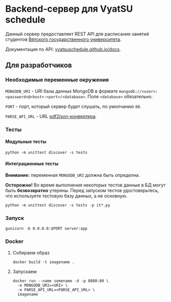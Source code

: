 # Backend-сервер для VyatSU schedule

Данный сервер предоставляет REST API для расписания занятий студентов 
[Вятского государственного университета](https://www.vyatsu.ru).

Документация по API: [vyatsuschedule.github.io/docs](https://vyatsuschedule.github.io/docs).

## Для разработчиков

### Необходимые переменные окружения

`MONGODB_URI` - URI базы данных MongoDB в формате 
`mongodb://<user>:<password>@<host>:<port>/<database>`. 
Поле `<database>` обязательно.

`PORT` - порт, который сервер будет слушать, по умолчанию `80`.

`PARSE_API_URL` - URL [pdf2json-конвертера](https://gitlab.com/vyatsu-schedule/pdf2json).

### Тесты

#### Модульные тесты

`python -m unittest discover -s tests`

#### Интеграционные тесты

**Внимание:** переменная `MONGODB_URI` должна быть определна.

**Осторожно!** Во время выполнения некоторых тестов данные в БД могут быть 
**безвозвратно** утеряны. 
Перед запуском тестов удостоверьтесь, что используете тестовую базу данных, а не 
основную.

`python -m unittest discover -s tests -p it*.py`

### Запуск

`gunicorn -b 0.0.0.0:$PORT server:app`

### Docker

1. Собираем образ

   ```
   docker build -t imagename .
   ```

2. Запускаем
   
   ```
   docker run --name somename -d -p 8080:80 \
     -e MONGODB_URI=<URI> \
     -e PARSE_API_URL=<PARSE_API_URL> \
     imagename
   ```
